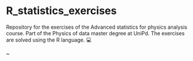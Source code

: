 # R_statistics_exercises

Repository for the exercises of the Advanced statistics for physics analysis course. Part of the Physics of data master degree at UniPd.
The exercises are solved using the R language. :computer:

~                           
